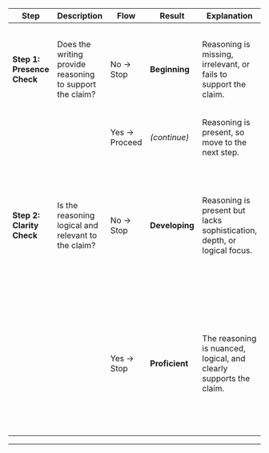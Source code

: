 | **Step**                           | **Description**                                        | **Flow**       | **Result**     | **Explanation**                                                                                                                                      | **Examples**                                                                                                                                                    | **Justification**                                                                                                                                                    |
|-----------------------------------|--------------------------------------------------------|---------------|----------------|------------------------------------------------------------------------------------------------------------------------------------------------------|-----------------------------------------------------------------------------------------------------------------------------------------------------------------|----------------------------------------------------------------------------------------------------------------------------------------------------------------------|
| **Step 1: Presence Check**        | Does the writing provide reasoning to support the claim? | No → Stop      | **Beginning**  | Reasoning is missing, irrelevant, or fails to support the claim.                                                                                    | **Claim**: "Recess is vital for high school students."<br/>**Reason**: "It’s fun."                                                                              | The reasoning is overly simplistic, not addressing *why* recess is vital, especially for high school students.                                                      |
|                                   |                                                        | Yes → Proceed  | *(continue)*   | Reasoning is present, so move to the next step.                                                                                                     | -                                                                                                                                                               | -                                                                                                                                                                    |
| **Step 2: Clarity Check**         | Is the reasoning logical and relevant to the claim?     | No → Stop      | **Developing** | Reasoning is present but lacks sophistication, depth, or logical focus.                                                                             | **Claim**: "Recess is vital for high school students."<br/>**Reason**: "It gives students time to rest."                                                       | Though relevant, it lacks a deeper explanation—*why* rest matters or how it impacts academic or personal outcomes—to meet higher-level sophistication.             |
|                                   |                                                        | Yes → Stop     | **Proficient** | The reasoning is nuanced, logical, and clearly supports the claim.                                                                                  | **Claim**: "Recess is vital for high school students."<br/>**Reason**: "Recess helps students recharge and concentrate better in class."                      | This offers a direct cause-and-effect link (recharge → better concentration) that aligns with the claim of recess being *vital* for older students.                |

---
